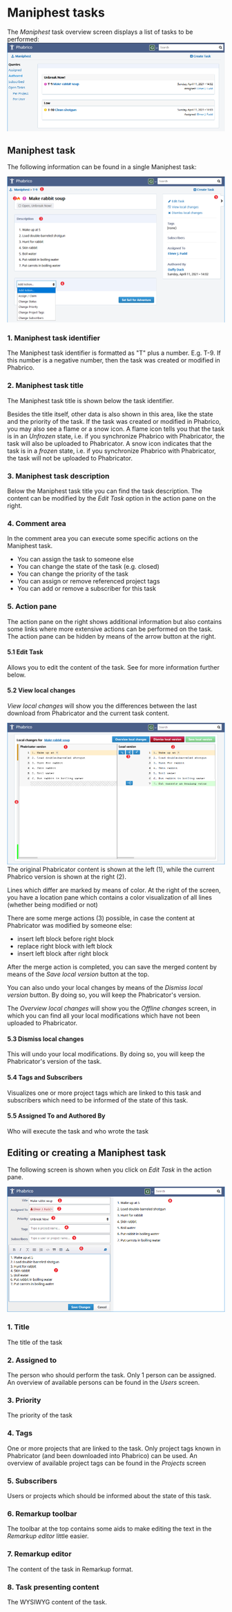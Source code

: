 # Maniphest tasks

 The *Maniphest* task overview screen displays a list of tasks to be performed:
![image-20210411140728743](maniphest-01.png) <br />



## Maniphest task

The following information can be found in a single Maniphest task:

![image-20210411142350677](maniphest-02.png) <br /> 

### 1. Maniphest task identifier

The Maniphest task identifier is formatted as "T" plus a number. E.g. T-9.
If this number is a negative number, then the task was created or modified in Phabrico.

### 2. Maniphest task title

The Maniphest task title is shown below the task identifier.

Besides the title itself, other data is also shown in this area, like the state and the priority of the task.
If the task was created or modified in Phabrico, you may also see a flame or a snow icon.
A flame icon tells you that the task is in an *Unfrozen* state, i.e. if you synchronize Phabrico with Phabricator, the task will also be uploaded to Phabricator.
A snow icon indicates that the task is in a *frozen* state, i.e. if you synchronize Phabrico with Phabricator, the task will not be uploaded to Phabricator.

### 3. Maniphest task description

Below the Maniphest task title you can find the task description.
The content can be modified by the *Edit Task* option in the action pane on the right.

### 4. Comment area

In the comment area you can execute some specific actions on the  Maniphest task.

- You can assign the task to someone else
- You can change the state of the task (e.g. closed)
- You can change the priority of the task
- You can assign or remove referenced project tags
- You can add or remove a subscriber for this task

### 5. Action pane

The action pane on the right shows additional information but also contains some links where more extensive actions can be performed on the task.
The action pane can be hidden by means of the arrow button at the right.

#### 5.1 Edit Task

Allows you to edit the content of the task.
See for more information further below.

#### 5.2 View local changes

*View local changes* will show you the differences between the last download from Phabricator and the current task content.

![image-20210411145642799](maniphest-03.png) <br /> The original Phabricator content is shown at the left (1), while the current Phabrico version is shown at the right (2).

Lines which differ are marked by means of color.
At the right of the screen, you have a location pane which contains a color visualization of all lines (whether being modified or not)

 There are some merge actions (3) possible, in case the content at Phabricator was modified by someone else:

* insert left block before right block
* replace right block with left block
* insert left block after right block

After the merge action is completed, you can save the merged content by means of the *Save local version* button at the top.

You can also undo your local changes by means of the *Dismiss local version* button.
By doing so, you will keep the Phabricator's version.

The *Overview local changes* will show you the *Offline changes* screen, in which you can find all your local modifications which have not been uploaded to Phabricator.

#### 5.3 Dismiss local changes

This will undo your local modifications.
By doing so, you will keep the Phabricator's version of the task.

#### 5.4 Tags and Subscribers

Visualizes one or more project tags which are linked to this task and subscribers which need to be informed of the state of this task.

#### 5.5 Assigned To  and  Authored By

Who will execute the task  and  who wrote the task  



## Editing or creating a Maniphest task

The following screen is shown when you click on *Edit Task* in the action pane.

![image-20210411150954212](maniphest-04.png) <br /> 

### 1. Title

The title of the task

### 2. Assigned to

The person who should perform the task.
Only 1 person can be assigned.
An overview of available persons can be found in the *Users* screen.

### 3. Priority

The priority of the task

### 4. Tags

One or more projects that are linked to the task.
Only project tags known in Phabricator (and been downloaded into Phabrico) can be used.
An overview of available project tags can be found in the *Projects* screen

### 5. Subscribers

Users or projects which should be informed about the state of this task.

### 6. Remarkup toolbar

The toolbar at the top contains some aids to make editing the text in the *Remarkup editor* little easier.

### 7. Remarkup editor

The content of the task in Remarkup format.

### 8. Task presenting content

The WYSIWYG content of the task.

